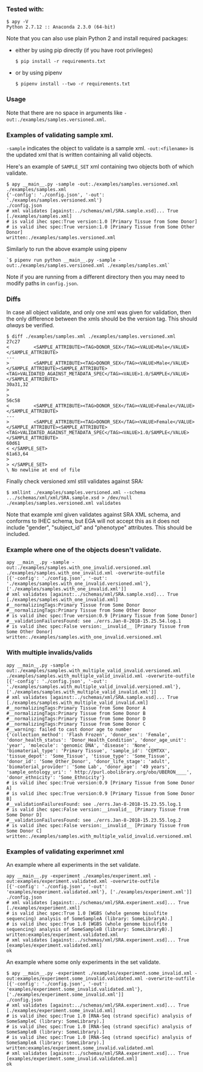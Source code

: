 ### Tested with:

    $ apy -V
    Python 2.7.12 :: Anaconda 2.3.0 (64-bit)

Note that you can also use plain Python 2 and install required packages:
* either by using pip directly (if you have root privileges)

    `$ pip install -r requirements.txt`

* or by using pipenv

    `$ pipenv install --two -r requirements.txt`


### Usage

Note that there are no space in arguments like `-out:./examples/samples.versioned.xml`.


### Examples of validating sample xml.

`-sample` indicates the object to validate is a sample xml. `-out:<filename>` is the updated xml that is written containing all valid objects. 


Here's an example of `SAMPLE_SET` xml containing two objects both of which validate. 

    $ apy __main__.py -sample -out:./examples/samples.versioned.xml ./examples/samples.xml
    {'-config': './config.json', '-out': './examples/samples.versioned.xml'}
    ./config.json
    # xml validates [against:../schemas/xml/SRA.sample.xsd]... True [./examples/samples.xml]
    # is valid ihec spec:True version:1.0 [Primary Tissue from Some Donor]
    # is valid ihec spec:True version:1.0 [Primary Tissue from Some Other Donor]
    written:./examples/samples.versioned.xml

Similarly to run the above example using pipenv 
    
    `$ pipenv run python __main__.py -sample -out:./examples/samples.versioned.xml ./examples/samples.xml`


Note if you are running from a different directory then you may need to modify paths in `config.json`. 

### Diffs

In case all object validate, and only one xml was given for validation, then the only difference between the xmls should be the version tag. This should *always* be verified.

    $ diff ./examples/samples.xml ./examples/samples.versioned.xml
    27c27
    <         <SAMPLE_ATTRIBUTE><TAG>DONOR_SEX</TAG><VALUE>Male</VALUE></SAMPLE_ATTRIBUTE>
    ---
    >         <SAMPLE_ATTRIBUTE><TAG>DONOR_SEX</TAG><VALUE>Male</VALUE></SAMPLE_ATTRIBUTE><SAMPLE_ATTRIBUTE><TAG>VALIDATED_AGAINST_METADATA_SPEC</TAG><VALUE>1.0/SAMPLE</VALUE></SAMPLE_ATTRIBUTE>
    30a31,32
    >
    >
    56c58
    <         <SAMPLE_ATTRIBUTE><TAG>DONOR_SEX</TAG><VALUE>Female</VALUE></SAMPLE_ATTRIBUTE>
    ---
    >         <SAMPLE_ATTRIBUTE><TAG>DONOR_SEX</TAG><VALUE>Female</VALUE></SAMPLE_ATTRIBUTE><SAMPLE_ATTRIBUTE><TAG>VALIDATED_AGAINST_METADATA_SPEC</TAG><VALUE>1.0/SAMPLE</VALUE></SAMPLE_ATTRIBUTE>
    60d61
    < </SAMPLE_SET>
    61a63,64
    >
    > </SAMPLE_SET>
    \ No newline at end of file



Finally check versioned xml still validates against SRA:
    
    $ xmllint ./examples/samples.versioned.xml --schema .../schemas/xml/xml/SRA.sample.xsd > /dev/null
    ./examples/samples.versioned.xml validates

Note that example xml given validates against SRA XML schema, and conforms to IHEC schema, but EGA will not accept this as it does not include "gender", "subject_id" and "phenotype" attributes. This should be included. 

### Example where one of the objects doesn't validate. 

    apy __main__.py -sample -out:./examples/samples.with_one_invalid.versioned.xml ./examples/samples.with_one_invalid.xml -overwrite-outfile
    [{'-config': './config.json', '-out': './examples/samples.with_one_invalid.versioned.xml'}, ['./examples/samples.with_one_invalid.xml']]
    # xml validates [against:../schemas/xml/SRA.sample.xsd]... True [./examples/samples.with_one_invalid.xml]
    #__normalizingTags:Primary Tissue from Some Donor
    #__normalizingTags:Primary Tissue from Some Other Donor
    # is valid ihec spec:True version:0.9 [Primary Tissue from Some Donor]
    #__validationFailuresFound: see ./errs.Jan-8-2018-15.25.54.log.1
    # is valid ihec spec:False version:__invalid__ [Primary Tissue from Some Other Donor]
    written:./examples/samples.with_one_invalid.versioned.xml

### With multiple invalids/valids

    apy __main__.py -sample -out:./examples/samples.with_multiple_valid_invalid.versioned.xml ./examples/samples.with_multiple_valid_invalid.xml -overwrite-outfile
    [{'-config': './config.json', '-out': './examples/samples.with_multiple_valid_invalid.versioned.xml'}, ['./examples/samples.with_multiple_valid_invalid.xml']]
    # xml validates [against:../schemas/xml/SRA.sample.xsd]... True [./examples/samples.with_multiple_valid_invalid.xml]
    #__normalizingTags:Primary Tissue from Some Donor A
    #__normalizingTags:Primary Tissue from Some Donor B
    #__normalizingTags:Primary Tissue from Some Donor D
    #__normalizingTags:Primary Tissue from Some Donor C
    #__warning: failed to cast donor age to number
    {'collection_method': 'Flash Frozen', 'donor_sex': 'Female', 'donor_health_status': 'Donor_Health_Condition', 'donor_age_unit': 'year', 'molecule': 'genomic DNA', 'disease': 'None', 'biomaterial_type': 'Primary Tissue', 'sample_id': 'CEMTXX', 'tissue_depot': 'Some_Tissue', 'tissue_type': 'Some_Tissue', 'donor_id': 'Some_Other_Donor', 'donor_life_stage': 'adult', 'biomaterial_provider': 'Some Lab', 'donor_age': '49 years', 'sample_ontology_uri': ' http://purl.obolibrary.org/obo/UBERON____', 'donor_ethnicity': 'Some_Ethnicity'}
    # is valid ihec spec:True version:0.9 [Primary Tissue from Some Donor A]
    # is valid ihec spec:True version:0.9 [Primary Tissue from Some Donor B]
    #__validationFailuresFound: see ./errs.Jan-8-2018-15.23.55.log.1
    # is valid ihec spec:False version:__invalid__ [Primary Tissue from Some Donor D]
    #__validationFailuresFound: see ./errs.Jan-8-2018-15.23.55.log.2
    # is valid ihec spec:False version:__invalid__ [Primary Tissue from Some Donor C]
    written:./examples/samples.with_multiple_valid_invalid.versioned.xml


### Examples of validating experimnet xml

An example where all experiments in the set validate.

    apy __main__.py -experiment ./examples/experiment.xml -out:examples/experiment.validated.xml -overwrite-outfile
    [{'-config': './config.json', '-out': 'examples/experiment.validated.xml'}, ['./examples/experiment.xml']]
    ./config.json
    # xml validates [against:../schemas/xml/SRA.experiment.xsd]... True [./examples/experiment.xml]
    # is valid ihec spec:True 1.0 [WGBS (whole genome bisulfite sequencing) analysis of SomeSampleA (library: SomeLibraryA).]
    # is valid ihec spec:True 1.0 [WGBS (whole genome bisulfite sequencing) analysis of SomeSampleB (library: SomeLibraryB).]
    written:examples/experiment.validated.xml
    # xml validates [against:../schemas/xml/SRA.experiment.xsd]... True [examples/experiment.validated.xml]
    ok

An example where some only experiments in the set validate.

    $ apy __main__.py -experiment ./examples/experiment.some_invalid.xml -out:examples/experiment.some_invalid.validated.xml -overwrite-outfile
    [{'-config': './config.json', '-out': 'examples/experiment.some_invalid.validated.xml'}, ['./examples/experiment.some_invalid.xml']]
    ./config.json
    # xml validates [against:../schemas/xml/SRA.experiment.xsd]... True [./examples/experiment.some_invalid.xml]
    # is valid ihec spec:True 1.0 [RNA-Seq (strand specific) analysis of SomeSampleC (library: SomeLibrary).]
    # is valid ihec spec:True 1.0 [RNA-Seq (strand specific) analysis of SomeSampleB (library: SomeLibrary).]
    # is valid ihec spec:True 1.0 [RNA-Seq (strand specific) analysis of SomeSampleA (library: SomeLibrary).]
    written:examples/experiment.some_invalid.validated.xml
    # xml validates [against:../schemas/xml/SRA.experiment.xsd]... True [examples/experiment.some_invalid.validated.xml]
    ok


